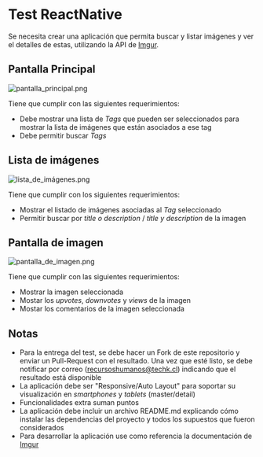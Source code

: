 # Test ReactNative

Se necesita crear una aplicación que permita buscar y listar imágenes y ver el detalles de estas, utilizando la API de [Imgur](http://imgur.com/).

## Pantalla Principal

![pantalla_principal.png](https://bitbucket.org/repo/Mrndnqd/images/2449792269-pantalla_principal.png)

Tiene que cumplir con las siguientes requerimientos:

* Debe mostrar una lista de *Tags* que pueden ser seleccionados para mostrar la lista de imágenes que están asociados a ese tag
* Debe permitir buscar *Tags*

## Lista de imágenes

![lista_de_imágenes.png](https://bitbucket.org/repo/Mrndnqd/images/1175342338-lista_de_ima%CC%81genes.png)

Tiene que cumplir con los siguientes requerimientos:

* Mostrar el listado de imágenes asociadas al *Tag* seleccionado
* Permitir buscar por _title_ *o* _description_ / _title_ *y* _description_ de la imagen

## Pantalla de imagen

![pantalla_de_imagen.png](https://bitbucket.org/repo/Mrndnqd/images/3511127867-pantalla_de_imagen.png)

Tiene que cumplir con las siguientes requerimientos:

* Mostrar la imagen seleccionada
* Mostar los _upvotes_, _downvotes_ y _views_ de la imagen
* Mostar los comentarios de la imagen seleccionada

## Notas

* Para la entrega del test, se debe hacer un Fork de este repositorio y enviar un Pull-Request con el resultado. Una vez que esté listo, se debe notificar por correo (recursoshumanos@techk.cl) indicando que el resultado está disponible
* La aplicación debe ser "Responsive/Auto Layout" para soportar su visualización en *smartphones* y *tablets* (master/detail)
* Funcionalidades extra suman puntos
* La aplicación debe incluir un archivo README.md explicando cómo instalar las dependencias del proyecto y todos los supuestos que fueron considerados
* Para desarrollar la aplicación use como referencia la documentación de [Imgur](https://apidocs.imgur.com)
